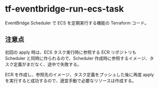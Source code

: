 # tf-eventbridge-run-ecs-task

EventBridge Scheduler で ECS を定期実行する機能の Terraform コード。

## 注意点

初回の apply 時は、ECS タスク実行時に参照する ECR リポジトリも Scheduler と同時に作られるので、Scheduler 作成時に参照するイメージ、タスク定義がまだなく、途中で失敗する。

ECR を作成し、参照先のイメージ、タスク定義をプッシュした後に再度 apply を実行すると成功するので、適宜手動で必要なリソースは作成する。
